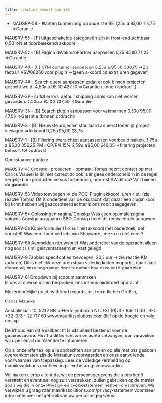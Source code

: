```yaml
---
title: reacties vanuit mauriks
---
```


- MAUSRV-58 - Klanten kunnen nog op oude site BE 1,25u a 95,00                118,75
=>Garantie 

MAUSRV-55 - [F] Uitgeschakelde categorieën zijn in front-end zichtbaar 0,50
=>Niet doorberekend/ akkoord

MAUSRV-52 - [B] Pagina deVakmanPartner aanpassen 0,75 95,00               71,25
=>Garantie 

MAUSRV-43 - [F] GTM container aanpassen 3,25u a 95,00                         308,75
=>Zie factuur VSW06260 voor plugin 
=>(geen akkoord op extra uren gegeven) 

MAUSRV-40 - Search query aanpassen zodat er ook binnen projecten
gezocht wordt                            4,50u a 95,00                                      427,50
=>Garantie (binnen opdracht) 


MAUSRV-39 - critial errors, default shipping adres kan niet
worden gevonden.                     2,50u a 95,00                                      237,50
=>Garantie 


MAUSRV-36 - [B] Search plugin aanpassen 
voor vakmannen                         0,50u 95,00                                        47,50
=>Garantie (binnen opdracht)

MAUSRV-3 - [B] Nieuwste projecten standaard als 
eerst tonen @ project view grid
=>Akkoord             0,25u 95,00                                                           23,75


MAUSRV-1 - [B] Filtering overzichten aanpassen en voorbeeld maken. 
3,75u a 95,00                                                                                     356,25
PM - CP/PM 15% 2,59u a  95,00                                                            246,05
=>filtering projecten behoort tot opdracht 


Openstaande punten:

MAUSRV-47   Crosssell producten – opmaak: Tomas neemt contact op met Carlos 
Visueel is dit niet correct zo ook is er geen onderscheid in in de regel vergelijkbare producten versus toebehoren, hoe lost SW dit op? Valt binnen de garantie
  
MAUSRV-53   Video toevoegen => zie POC, Plugin akkoord, uren niet. (zie reactie Tomas) 
Dit is onderdeel van de opdracht, dat daaar een plugin voor bij komt hebben wij geaccepteerd echter is ons nooit aangegeven.
  
MAUSRV-54   Oplossingen pagina/ Consigo 
                        Was geen optimale pagina volgens Consigo aangaande SEO, Consigo heeft dit reeds eerder aangeven 
  
MAUSRV-56   Kopie formulier (1-2 uur niet akkoord met onderzoek, def voorstel)
                        Was een standaard iets van Shopware, hoezo nu niet meer?
 
  
MAUSRV-60   Aanmelden nieuwsbrief
                        Was onderdeel van de opdracht alleen nog nooit i.s.m. geïnventariseerd en vast gelegd
  
  
MAUSRV-9    Tabblad specificaties toevoegen, 20,5 uur => zie reactie KM (add-on)
Dit is niet akk deze uren staan volledig buiten proportie, daarnaast dienen wij deze nog samen door te nemen hoe deze er uit gaan zien                     
  
MAUSRV-61   Dropdown bij account aanmaken  
                        Is ook al diverse malen besproken, ons inziens onderdeel opdracht


Met vriendelijke groet, with kind regards, mit freundlichen Grüßen,

Carlos Mauriks

 

 

 
 
   Australiëlaan 10, 5232 BB  ‘s-Hertogenbosch
   NL: +31 (0)73 - 646 11 00 | BE: +32 (0)3 - 22 717 60
   www.maurikssolutions.com
   Blijf op de hoogte en volg ons op  


De inhoud van dit emailbericht is uitsluitend bestemd voor de geadresseerde. Heeft u dit
bericht ten onrechte ontvangen, dan verzoeken wij u per email de afzender te informeren.

Op al onze offertes, op alle opdrachten aan ons en op alle met ons gesloten overeenkomsten 
zijn de Metaalunievoorwaarden en onze aanvullende voorwaarden van toepassing. 
Lees de volledige vermelding op maurikssolutions.com/leverings-en-betalingsvoorwaarden.

Wij maken u erop attent dat wij de persoonsgegevens die u ons heeft verstrekt en eventueel nog 
zult verstrekken, zullen gebruiken op de manier zoals wij die in onze Privacy- en cookiestatement 
hebben omschreven. Wij verwijzen u graag naar maurikssolutions.com/privacy-statement 
voor meer informatie over het gebruik van uw persoonsgegevens.




